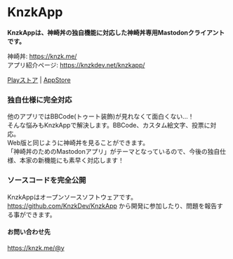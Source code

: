 # KnzkApp

**KnzkAppは、神崎丼の独自機能に対応した神崎丼専用Mastodonクライアントです。**

神崎丼: https://knzk.me/  
アプリ紹介ページ: https://knzkdev.net/knzkapp/

[Playストア](https://play.google.com/store/apps/details?id=net.knzkdev.app) | [AppStore](https://itunes.apple.com/jp/app/knzkapp/id1296825434?l=ja)

### 独自仕様に完全対応
他のアプリではBBCode(トゥート装飾)が見れなくて面白くない...！  
そんな悩みもKnzkAppで解決します。BBCode、カスタム絵文字、投票に対応。  
Web版と同じように神崎丼を見ることができます。  
「神崎丼のためのMastodonアプリ」がテーマとなっているので、今後の独自仕様、本家の新機能にも素早く対応します！

### ソースコードを完全公開
KnzkAppはオープンソースソフトウェアです。 https://github.com/KnzkDev/KnzkApp から開発に参加したり、問題を報告する事ができます。

#### お問い合わせ先
https://knzk.me/@y